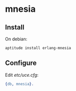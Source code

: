 # mnesia

## Install

On debian:

    aptitude install erlang-mnesia

## Configure

Edit *etc/uce.cfg*:

```erlang
{db, mnesia}.
```
